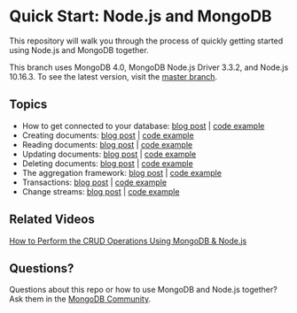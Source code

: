 # Quick Start: Node.js and MongoDB

This repository will walk you through the process of quickly getting started using Node.js and MongoDB together.  

This branch uses MongoDB 4.0, MongoDB Node.js Driver 3.3.2, and Node.js 10.16.3. To see the latest version, visit the [master branch](https://github.com/mongodb-developer/nodejs-quickstart).

## Topics

* How to get connected to your database: [blog post](https://www.mongodb.com/blog/post/quick-start-nodejs-mongodb--how-to-get-connected-to-your-database) | [code example](connection.js)
* Creating documents: [blog post](https://www.mongodb.com/blog/post/quick-start-nodejs--mongodb--how-to-create-documents) | [code example](create.js)
* Reading documents: [blog post](https://www.mongodb.com/blog/post/quick-start-nodejs--mongodb--how-to-read-documents) | [code example](read.js)
* Updating documents: [blog post](https://www.mongodb.com/blog/post/quick-start-nodejs--mongodb--how-to-update-documents) | [code example](update.js)
* Deleting documents: [blog post](https://www.mongodb.com/blog/post/quick-start-nodejs--mongodb--how-to-delete-documents) | [code example](delete.js)
* The aggregation framework: [blog post](https://www.mongodb.com/blog/post/quick-start-nodejs--mongodb--how-to-analyze-data-using-the-aggregation-framework) | [code example](aggregation.js)
* Transactions: [blog post](https://www.mongodb.com/blog/post/quick-start-nodejs--mongodb--how-to-implement-transactions) | [code example](transaction.js)
* Change streams: [blog post](https://www.mongodb.com/blog/post/node-js-change-streams-and-triggers) | [code example](changeStreams.js)

## Related Videos

[How to Perform the CRUD Operations Using MongoDB & Node.js](https://youtu.be/ayNI9Q84v8g)

## Questions?

Questions about this repo or how to use MongoDB and Node.js together?  Ask them in the [MongoDB Community](https://community.mongodb.com).

